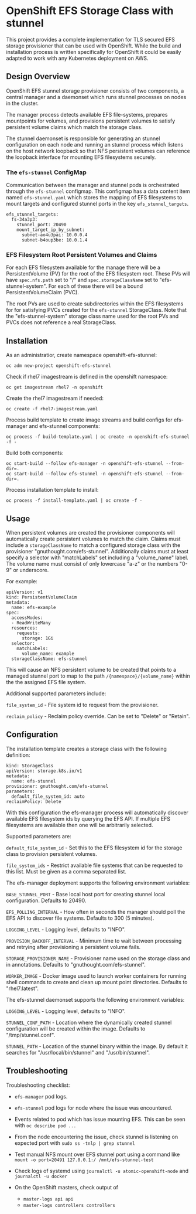 # OpenShift EFS Storage Class with stunnel

This project provides a complete implementation for TLS secured EFS storage
provisioner that can be used with OpenShift. While the build and installation
process is written specifically for OpenShift it could be easily adapted to work
with any Kubernetes deployment on AWS.

## Design Overview

OpenShift EFS stunnel storage provisioner consists of two components, a central
manager and a daemonset which runs stunnel processes on nodes in the cluster.

The manager process detects available EFS file-systems, prepares mountpoints for
volumes, and provisions persistent volumes to satisfy persistent volume claims
which match the storage class.

The stunnel daemonset is responsible for generating an stunnel configuration on
each node and running an stunnel process which listens on the host network
loopback so that NFS persistent volumes can reference the loopback interface
for mounting EFS filesystems securely.

### The `efs-stunnel` ConfigMap

Communication between the manager and stunnel pods is orchestrated through the
`efs-stunnel` configmap. This configmap has a data content item named
`efs-stunnel.yaml` which stores the mapping of EFS filesystems to mount targets
and configured stunnel ports in the key `efs_stunnel_targets`.

```
efs_stunnel_targets:
  fs-34a3p3:
    stunnel_port: 20490
    mount_target_ip_by_subnet:
      subnet-ao4u3pai: 10.0.0.4
      subnet-b4oup3be: 10.0.1.4
```

### EFS Filesystem Root Persistent Volumes and Claims

For each EFS filesystem available for the manage there will be a
PersistentVolume (PV) for the root of the EFS filesystem root. These
PVs will have `spec.nfs.path` set to "/" and `spec.storageClassName` set to
"efs-stunnel-system". For each of these there will be a bound
PersistentVolumeClaim (PVC).


The root PVs are used to create subdirectories within the EFS filesystems for
for satisfying PVCs created for the `efs-stunnel` StorageClass. Note that the
"efs-stunnel-system" storage class name used for the root PVs and PVCs does not
reference a real StorageClass.


## Installation

As an administratior, create namespace openshift-efs-stunnel:

```
oc adm new-project openshift-efs-stunnel
```

Check if rhel7 imagestream is defined in the openshift namespace:

```
oc get imagestream rhel7 -n openshift
```

Create the rhel7 imagestream if needed:

```
oc create -f rhel7-imagestream.yaml
```

Process build template to create image streams and build configs for
efs-manager and efs-stunnel components:

```
oc process -f build-template.yaml | oc create -n openshift-efs-stunnel -f -
```

Build both components:

```
oc start-build --follow efs-manager -n openshift-efs-stunnel --from-dir=.
oc start-build --follow efs-stunnel -n openshift-efs-stunnel --from-dir=.
```

Process installation template to install:

```
oc process -f install-template.yaml | oc create -f -
```

## Usage

When persistent volumes are created the provisioner components will
automatically create persistent volumes to match the claim. Claims must
include a `storageClassName` to match a configured storage class with the
provisioner "gnuthought.com/efs-stunnel". Additionally claims must at
least specify a selector with "matchLabels" set including a "volume\_name"
label. The volume name must consist of only lowercase "a-z" or the numbers
"0-9" or underscore.

For example:

```
apiVersion: v1
kind: PersistentVolumeClaim
metadata:
  name: efs-example
spec:
  accessModes:
  - ReadWriteMany
  resources:
    requests:
      storage: 1Gi
  selector:
    matchLabels:
      volume_name: example
  storageClassName: efs-stunnel
```

This will cause an NFS persistent volume to be created that points to a
managed stunnel port to map to the path `/{namespace}/{volume_name}` within
the the assigned EFS file system.

Additional supported parameters include:

`file_system_id` - File system id to request from the provisioner.

`reclaim_policy` - Reclaim policy override. Can be set to "Delete" or "Retain".

## Configuration

The installation template creates a storage class with the following definition:

```
kind: StorageClass
apiVersion: storage.k8s.io/v1
metadata:
  name: efs-stunnel
provisioner: gnuthought.com/efs-stunnel
parameters:
  default_file_system_id: auto
reclaimPolicy: Delete
```

With this configuration the efs-manager process will automatically discover
available EFS filesystem ids by querying the EFS API. If multiple EFS
filesystems are available then one will be arbitrarily selected.

Supported parameters are:

`default_file_system_id` - Set this to the EFS filesystem id for the storage
class to provision persistent volumes.

`file_system_ids` - Restrict available file systems that can be requested to
this list. Must be given as a comma separated list.

The efs-manager deployment supports the following environment variables:

`BASE_STUNNEL_PORT` - Base local host port for creating stunnel local
configuration. Defaults to 20490.

`EFS_POLLING_INTERVAL` - How often in seconds the manager should poll the EFS
API to discover file systems. Defaults to 300 (5 minutes).

`LOGGING_LEVEL` - Logging level, defaults to "INFO".

`PROVISION_BACKOFF_INTERVAL` - Minimum time to wait between processing and
retrying after provisioning a persistent volume fails.


`STORAGE_PROVISIONER_NAME` - Provisioner name used on the storage class and in
annotations. Defaults to "gnuthought.com/efs-stunnel".

`WORKER_IMAGE` - Docker image used to launch worker containers for running
shell commands to create and clean up mount point directories. Defaults to
"rhel7:latest".

The efs-stunnel daemonset supports the following environment variables:

`LOGGING_LEVEL` - Logging level, defaults to "INFO".

`STUNNEL_CONF_PATH` - Location where the dynamically created stunnel
configuration will be created within the image. Defaults to "/tmp/stunnel.conf".

`STUNNEL_PATH` - Location of the stunnel binary within the image. By default it
searches for "/usr/local/bin/stunnel" and "/usr/bin/stunnel".

## Troubleshooting

Troubleshooting checklist:

* `efs-manager` pod logs.

* `efs-stunnel` pod logs for node where the issue was encountered.

* Events related to pod which has issue mounting EFS. This can be seen with
`oc describe pod ...`

* From the node encountering the issue, check stunnel is listening on expected
port with `sudo ss -tnlp | grep stunnel`

* Test manual NFS mount over EFS stunnel port using a command like
`mount -o port=20491 127.0.0.1:/ /mnt/efs-stunnel-test`

* Check logs of systemd using `journalctl -u atomic-openshift-node` and
`journalctl -u docker`

* On the OpenShift masters, check output of
  * `master-logs api api`
  * `master-logs controllers controllers`
